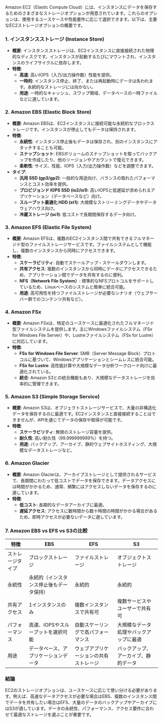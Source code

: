 Amazon EC2（Elastic Compute Cloud）には、インスタンスにデータを保存するためのさまざまなストレージオプションが用意されています。これらのオプションは、使用するユースケースや性能要件に応じて選択できます。以下は、主要なEC2ストレージオプションの概要です。

### 1. **インスタンスストレージ (Instance Store)**
   - **概要**: インスタンスストレージは、EC2インスタンスに直接接続された物理的なディスクです。インスタンスが起動するたびにマウントされ、インスタンスのライフサイクルに依存します。
   - **特徴**:
     - **高速**: 高いIOPS（入力/出力操作数）性能を提供。
     - **一時的**: インスタンス停止、終了、または再起動時にデータは失われます。永続的なストレージには向かない。
     - **用途**: 一時的なキャッシュ、スワップ領域、データベースの一時ファイルなどに適しています。

### 2. **Amazon EBS (Elastic Block Store)**
   - **概要**: Amazon EBSは、EC2インスタンスに接続可能な永続的なブロックストレージです。インスタンスが停止してもデータは保持されます。
   - **特徴**:
     - **永続性**: インスタンス停止後もデータは保存され、別のインスタンスにアタッチすることも可能。
     - **スナップショット**: EBSボリュームのスナップショットを取ってバックアップを作成したり、他のリージョンやアカウントで復元できます。
     - **柔軟性**: サイズ、性能、IOPS（入力/出力操作数）などを調整できます。
   - **タイプ**:
     - **汎用 SSD (gp3/gp2)**: 一般的な用途向け、バランスの取れたパフォーマンスとコスト効率を提供。
     - **プロビジョンド IOPS SSD (io2/io1)**: 高いIOPSと低遅延が求められるアプリケーション（データベースなど）向け。
     - **スループット最適化 HDD (st1)**: 大規模なストリーミングデータやデータウェアハウス向け。
     - **冷蔵ストレージ (sc1)**: 低コストで長期間保存するデータ向け。

### 3. **Amazon EFS (Elastic File System)**
   - **概要**: Amazon EFSは、複数のEC2インスタンス間で共有できるフルマネージド型のファイルストレージサービスです。ファイルシステムとして機能し、複数のインスタンスから同時にアクセスできます。
   - **特徴**:
     - **スケーラビリティ**: 自動でスケールアップ・スケールダウンします。
     - **共有アクセス**: 複数のインスタンスから同時にデータにアクセスできるため、アプリケーション間でデータを共有するのに便利。
     - **NFS（Network File System）**: 標準的なNFSプロトコルをサポートしているため、Linuxベースのシステムと簡単に統合可能。
     - **用途**: 高可用性を持つファイルストレージが必要なシナリオ（ウェブサーバー群でのコンテンツ共有など）。

### 4. **Amazon FSx**
   - **概要**: Amazon FSxは、特定のユースケースに最適化されたフルマネージド型ファイルシステムを提供します。主にWindowsファイルシステム（FSx for Windows File Server）や、Lustreファイルシステム（FSx for Lustre）に対応しています。
   - **特徴**:
     - **FSx for Windows File Server**: SMB（Server Message Block）プロトコルに基づいて、Windowsアプリケーションとシームレスに統合可能。
     - **FSx for Lustre**: 高性能計算や大規模なデータ分析ワークロード向けに最適化されている。
     - **統合**: Amazon S3との統合機能もあり、大規模なデータストレージを効率的に管理できます。

### 5. **Amazon S3 (Simple Storage Service)**
   - **概要**: Amazon S3は、オブジェクトストレージサービスで、大量の非構造化データを保存するのに最適です。EC2インスタンスと直接接続することはできませんが、APIを通じてデータの保存や取得が可能です。
   - **特徴**:
     - **スケーラビリティ**: 無限のストレージ容量を提供。
     - **耐久性**: 高い耐久性（99.999999999%）を持つ。
     - **用途**: バックアップ、アーカイブ、静的ウェブサイトホスティング、大規模なデータストレージなど。

### 6. **Amazon Glacier**
   - **概要**: Amazon Glacierは、アーカイブストレージとして提供されるサービスで、長期間にわたって低コストでデータを保存できます。データアクセスには時間がかかるため、通常、頻繁にはアクセスしないデータを保存するのに適しています。
   - **特徴**:
     - **低コスト**: 長期的なデータアーカイブに最適。
     - **遅延アクセス**: アクセスに数時間から数十時間の時間がかかる場合があるため、即時アクセスが必要ないデータに適しています。

### 7. **Amazon EBS vs EFS vs S3の比較**
   | 特徴          | EBS                                   | EFS                                  | S3                              |
   |---------------|---------------------------------------|--------------------------------------|---------------------------------|
   | ストレージタイプ | ブロックストレージ                       | ファイルストレージ                   | オブジェクトストレージ            |
   | 永続性        | 永続的（インスタンス停止後もデータ保持）   | 永続的                               | 永続的                           |
   | 共有アクセス  | 1インスタンスのみ                       | 複数インスタンスで共有可             | 複数サービスやユーザーで共有可   |
   | パフォーマンス | 高速、IOPSやスループットを選択可能      | 自動スケーリングで高パフォーマンス    | 大規模なデータ処理やバックアップに最適 |
   | 用途          | データベース、アプリケーションデータ     | ウェブアプリケーションの共有ストレージ | バックアップ、アーカイブ、静的データ |

### 結論
EC2のストレージオプションは、ユースケースに応じて使い分ける必要があります。例えば、高速なデータアクセスが必要な場合はEBS、複数のインスタンス間でデータを共有したい場合はEFS、大量のデータのバックアップやアーカイブにはS3が適しています。データの永続性、パフォーマンス、アクセス要件に合わせて最適なストレージを選ぶことが重要です。

